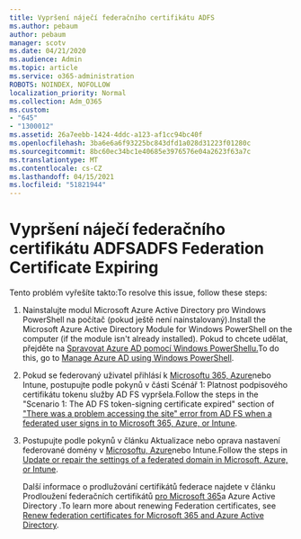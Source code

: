 ```yaml
---
title: Vypršení náječí federačního certifikátu ADFS
ms.author: pebaum
author: pebaum
manager: scotv
ms.date: 04/21/2020
ms.audience: Admin
ms.topic: article
ms.service: o365-administration
ROBOTS: NOINDEX, NOFOLLOW
localization_priority: Normal
ms.collection: Adm_O365
ms.custom:
- "645"
- "1300012"
ms.assetid: 26a7eebb-1424-4ddc-a123-af1cc94bc40f
ms.openlocfilehash: 3ba6e6a6f93225bc843dfd1a028d31223f01280c
ms.sourcegitcommit: 8bc60ec34bc1e40685e3976576e04a2623f63a7c
ms.translationtype: MT
ms.contentlocale: cs-CZ
ms.lasthandoff: 04/15/2021
ms.locfileid: "51821944"
---
```

# <a name="adfs-federation-certificate-expiring"></a><span data-ttu-id="a28ee-102">Vypršení náječí federačního certifikátu ADFS</span><span class="sxs-lookup"><span data-stu-id="a28ee-102">ADFS Federation Certificate Expiring</span></span>

<span data-ttu-id="a28ee-103">Tento problém vyřešíte takto:</span><span class="sxs-lookup"><span data-stu-id="a28ee-103">To resolve this issue, follow these steps:</span></span>
  
1. <span data-ttu-id="a28ee-104">Nainstalujte modul Microsoft Azure Active Directory pro Windows PowerShell na počítač (pokud ještě není nainstalovaný).</span><span class="sxs-lookup"><span data-stu-id="a28ee-104">Install the Microsoft Azure Active Directory Module for Windows PowerShell on the computer (if the module isn't already installed).</span></span> <span data-ttu-id="a28ee-105">Pokud to chcete udělat, přejděte na [Spravovat Azure AD pomocí Windows PowerShellu.](https://aka.ms/aadposh)</span><span class="sxs-lookup"><span data-stu-id="a28ee-105">To do this, go to [Manage Azure AD using Windows PowerShell](https://aka.ms/aadposh).</span></span>

2. <span data-ttu-id="a28ee-106">Pokud se federovaný uživatel přihlásí k [Microsoftu 365, Azure](https://support.microsoft.com/help/2713898/there-was-a-problem-accessing-the-site-error-from-ad-fs-when-a-federat)nebo Intune, postupujte podle pokynů v části Scénář 1: Platnost podpisového certifikátu tokenu služby AD FS vypršela.</span><span class="sxs-lookup"><span data-stu-id="a28ee-106">Follow the steps in the "Scenario 1: The AD FS token-signing certificate expired" section of ["There was a problem accessing the site" error from AD FS when a federated user signs in to Microsoft 365, Azure, or Intune](https://support.microsoft.com/help/2713898/there-was-a-problem-accessing-the-site-error-from-ad-fs-when-a-federat).</span></span>

3. <span data-ttu-id="a28ee-107">Postupujte podle pokynů v článku Aktualizace nebo oprava nastavení federované domény v [Microsoftu, Azure](https://docs.microsoft.com/office365/troubleshoot/security/update-federated-domain-office-365)nebo Intune.</span><span class="sxs-lookup"><span data-stu-id="a28ee-107">Follow the steps in [Update or repair the settings of a federated domain in Microsoft, Azure, or Intune](https://docs.microsoft.com/office365/troubleshoot/security/update-federated-domain-office-365).</span></span>

    <span data-ttu-id="a28ee-108">Další informace o prodlužování certifikátů federace najdete v článku Prodloužení federačních certifikátů [pro Microsoft 365](https://docs.microsoft.com/azure/active-directory/connect/active-directory-aadconnect-o365-certs)a Azure Active Directory .</span><span class="sxs-lookup"><span data-stu-id="a28ee-108">To learn more about renewing Federation certificates, see [Renew federation certificates for Microsoft 365 and Azure Active Directory](https://docs.microsoft.com/azure/active-directory/connect/active-directory-aadconnect-o365-certs).</span></span>
